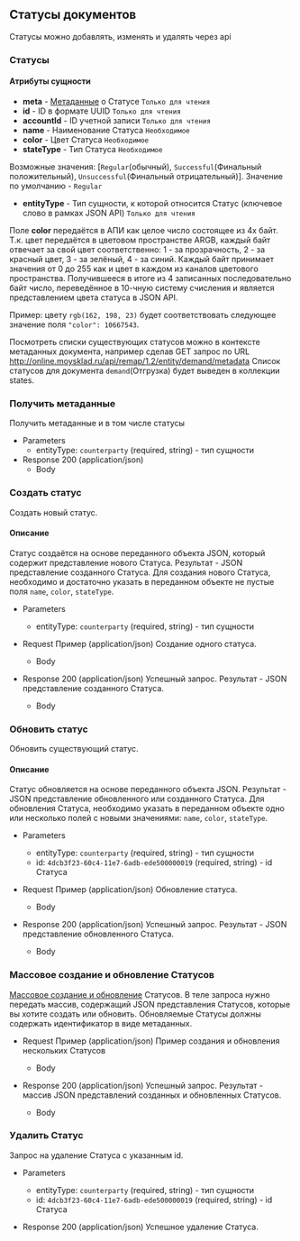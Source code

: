 ## Статусы документов

Статусы можно добавлять, изменять и удалять через api

### Статусы 
#### Атрибуты сущности
+ **meta** - [Метаданные](/api/remap/1.2/doc/index.html#header-метаданные) о Статусе `Только для чтения`
+ **id** - ID в формате UUID `Только для чтения`
+ **accountId** - ID учетной записи `Только для чтения`
+ **name** - Наименование Статуса `Необходимое`
+ **color** - Цвет Статуса `Необходимое`
+ **stateType** - Тип Статуса `Необходимое`

Возможные значения: [`Regular`(обычный), `Successful`(Финальный положительный), `Unsuccessful`(Финальный отрицательный)].
Значение по умолчанию - `Regular`

+ **entityType** - Тип сущности, к которой относится Статус (ключевое слово в рамках JSON API) `Только для чтения`

Поле **color** передаётся в АПИ как целое число состоящее из 4х байт.
Т.к. цвет передаётся в цветовом пространстве ARGB, каждый байт отвечает за свой
цвет соответственно: 1 - за прозрачность, 2 - за красный цвет, 3 - за зелёный,
4 - за синий. Каждый байт принимает значения от 0 до 255 как и цвет в каждом из
каналов цветового пространства. Получившееся в итоге из 4 записанных последовательно байт
число, переведённое в 10-чную систему счисления и является представлением цвета статуса в JSON API.

Пример: цвету `rgb(162, 198, 23)` будет соответствовать следующее значение поля `"color": 10667543`.

Посмотреть списки существующих статусов можно в контексте метаданных
документа, например сделав GET запрос по URL http://online.moysklad.ru/api/remap/1.2/entity/demand/metadata
Список статусов для документа `demand`(Отгрузка) будет выведен в коллекции states.

### Получить метаданные 
Получить метаданные и в том числе статусы
+ Parameters
  + entityType: `counterparty` (required, string) - тип сущности
+ Response 200 (application/json)
  + Body
        <!-- include(body/states/get.json) -->

### Создать статус 
Создать новый статус.
#### Описание
Статус создаётся на основе переданного объекта JSON,
который содержит представление нового Статуса.
Результат - JSON представление созданного Статуса. Для создания нового Статуса,
необходимо и достаточно указать в переданном объекте не пустые поля `name`, `color`, `stateType`.

+ Parameters
  + entityType: `counterparty` (required, string) - тип сущности

+ Request Пример (application/json)
Создание одного статуса.
  + Body
        <!-- include(body/states/post_one_request.json) -->

+ Response 200 (application/json)
Успешный запрос. Результат - JSON представление созданного Статуса.
  + Body
        <!-- include(body/states/post_one_response.json) -->


### Обновить статус 
Обновить существующий статус.
#### Описание
Статус обновляется на основе переданного объекта JSON.
Результат - JSON представление обновленного или созданного Статуса.
Для обновления Статуса, необходимо  указать в переданном объекте
одно или несколько полей с новыми значениями: `name`, `color`, `stateType`.

+ Parameters
  + entityType: `counterparty` (required, string) - тип сущности
  + id: `4dcb3f23-60c4-11e7-6adb-ede500000019` (required, string) - id Статуса

+ Request Пример (application/json)
Обновление статуса.
  + Body
        <!-- include(body/states/put_update_request.json) -->

+ Response 200 (application/json)
Успешный запрос. Результат - JSON представление обновленного Статуса.
  + Body
        <!-- include(body/states/put_update_response.json) -->

### Массовое создание и обновление Статусов 
[Массовое создание и обновление](/api/remap/1.2/doc/index.html#header-создание-и-обновление-нескольких-объектов) Статусов.
В теле запроса нужно передать массив, содержащий JSON представления Статусов, которые вы хотите создать или обновить.
Обновляемые Статусы должны содержать идентификатор в виде метаданных.

+ Request Пример (application/json)
Пример создания и обновления нескольких Статусов
  + Body
        <!-- include(body/states/post_some_request.json) -->

+ Response 200 (application/json)
Успешный запрос. Результат - массив JSON представлений созданных и обновленных Статусов.
  + Body
        <!-- include(body/states/post_some_response.json) -->

### Удалить Статус 
Запрос на удаление Статуса с указанным id.
+ Parameters
  + entityType: `counterparty` (required, string) - тип сущности
  + id: `4dcb3f23-60c4-11e7-6adb-ede500000019` (required, string) - id Статуса

+ Response 200 (application/json)
Успешное удаление Статуса.

